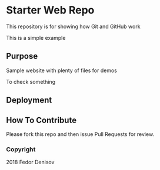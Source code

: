 # Starter Web Repo

This repository is for showing how Git and GitHub work

This is a simple example

## Purpose

Sample website with plenty of files for demos

To check something

## Deployment

## How To Contribute

Please fork this repo and then issue Pull Requests for review.

### Copyright

2018 Fedor Denisov